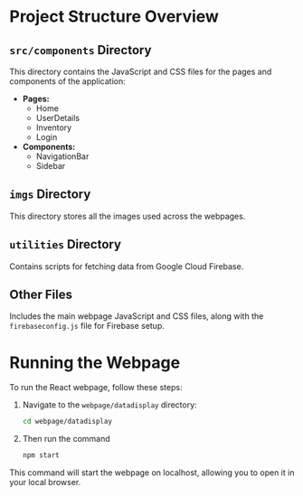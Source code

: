 # Project Structure Overview

## `src/components` Directory
This directory contains the JavaScript and CSS files for the pages and components of the application:

- **Pages:** 
  - Home
  - UserDetails
  - Inventory
  - Login
- **Components:** 
  - NavigationBar
  - Sidebar

## `imgs` Directory
This directory stores all the images used across the webpages.

## `utilities` Directory
Contains scripts for fetching data from Google Cloud Firebase.

## Other Files
Includes the main webpage JavaScript and CSS files, along with the `firebaseconfig.js` file for Firebase setup.

# Running the Webpage

To run the React webpage, follow these steps:

1. Navigate to the `webpage/datadisplay` directory:
   ```bash
   cd webpage/datadisplay
2. Then run the command
   ```bash
   npm start
This command will start the webpage on localhost, allowing you to open it in your local browser.



